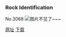 ### Rock Identification
No.3068
![图片不见了~~~](https://imgs.xkcd.com/comics/rock_identification.png)

[原址](https://xkcd.com//3068) [下载](https://imgs.xkcd.com/comics/rock_identification.png)

